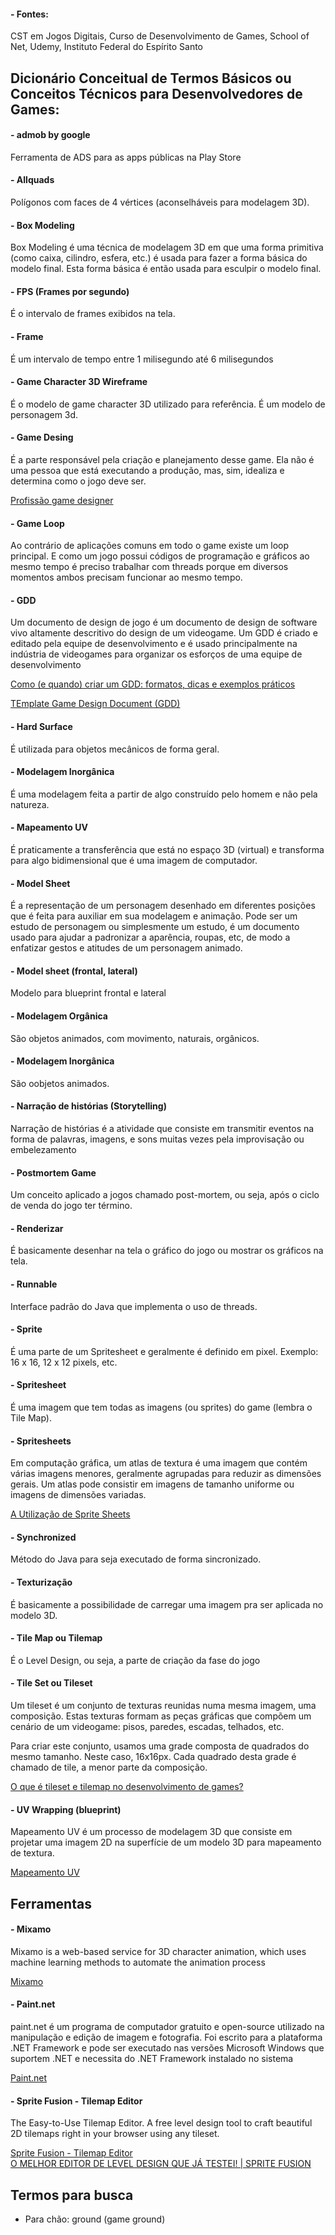 #### - Fontes: 
CST em Jogos Digitais, Curso de Desenvolvimento de Games, School of Net, Udemy, Instituto Federal do Espírito Santo

## Dicionário Conceitual de Termos Básicos ou Conceitos Técnicos para Desenvolvedores de Games:

#### - admob by google 

Ferramenta de ADS para as apps públicas na Play Store

#### - Allquads

Polígonos com faces de 4 vértices (aconselháveis para modelagem 3D).

#### - Box Modeling

Box Modeling é uma técnica de modelagem 3D em que uma forma primitiva (como caixa, cilindro, esfera, etc.) é usada para fazer a forma básica do modelo final. 
Esta forma básica é então usada para esculpir o modelo final.

#### - FPS (Frames por segundo)

É o intervalo de frames exibidos na tela.

#### - Frame 

É um intervalo de tempo entre 1 milisegundo até 6 milisegundos

#### - Game Character 3D Wireframe

É o modelo de game character 3D utilizado para referência. É um modelo de personagem 3d.

#### - Game Desing

É a parte responsável pela criação e planejamento desse game. Ela não é uma pessoa que está executando a produção, mas, sim, idealiza e determina como o jogo deve ser.

[Profissão game designer](https://www.alura.com.br/conteudo/game-design-definindo-principios-jogo-digital)<br/>

#### - Game Loop

Ao contrário de aplicações comuns em todo o game existe um loop principal. E como um jogo possui códigos de programação e gráficos ao mesmo tempo é preciso trabalhar com threads porque em diversos momentos ambos precisam funcionar ao mesmo tempo.

#### - GDD

Um documento de design de jogo é um documento de design de software vivo altamente descritivo do design de um videogame. Um GDD é criado e editado pela equipe de desenvolvimento e é usado principalmente na indústria de videogames para organizar os esforços de uma equipe de desenvolvimento

[Como (e quando) criar um GDD: formatos, dicas e exemplos práticos](https://producaodejogos.com/gdd/)<br/>

[TEmplate Game Design Document (GDD)](https://files.cercomp.ufg.br/weby/up/151/o/PRODUTO_TECNICO_Cristina_APP_BIM_Game_Design.pdf)<br/>


#### - Hard Surface

É utilizada para objetos mecânicos de forma geral.

#### - Modelagem Inorgânica

É uma modelagem feita a partir de algo construído pelo homem e não pela natureza.

#### - Mapeamento UV

É praticamente a transferência que está no espaço 3D (virtual) e transforma para algo
bidimensional que é uma imagem de computador. 

#### - Model Sheet

É a representação de um personagem desenhado em diferentes posições que é feita para auxiliar em sua modelagem e animação. Pode ser um estudo de personagem ou simplesmente um estudo, é um documento usado para ajudar a padronizar a aparência, roupas, etc, de modo a enfatizar gestos e atitudes de um personagem animado. 

#### - Model sheet (frontal, lateral) 
 
Modelo para blueprint frontal e lateral

#### - Modelagem Orgânica

São objetos animados, com movimento, naturais, orgânicos.

#### - Modelagem Inorgânica

São oobjetos animados.

#### - Narração de histórias (Storytelling)

Narração de histórias é a atividade que consiste em transmitir eventos na forma de palavras, imagens, e sons muitas vezes pela improvisação ou embelezamento

#### - Postmortem Game

Um conceito aplicado a jogos chamado post-mortem, ou seja, após o ciclo de venda do jogo ter término.

#### - Renderizar

É basicamente desenhar na tela o gráfico do jogo ou mostrar os gráficos na tela.

#### - Runnable

Interface padrão do Java que implementa o uso de threads.

#### - Sprite

É uma parte de um Spritesheet e geralmente é definido em pixel. Exemplo: 16 x 16, 
12 x 12 pixels, etc.

#### - Spritesheet

É uma imagem que tem todas as imagens (ou sprites) do game (lembra o Tile Map).

#### - Spritesheets

Em computação gráfica, um atlas de textura é uma imagem que contém várias imagens menores, geralmente agrupadas para reduzir as dimensões gerais. Um atlas pode consistir em imagens de tamanho uniforme ou imagens de dimensões variadas.

[A Utilização de Sprite Sheets](https://materialpublic.imd.ufrn.br/curso/disciplina/5/59/7/4)<br/>

#### - Synchronized

Método do Java para seja executado de forma sincronizado.

#### - Texturização

É basicamente a possibilidade de carregar uma imagem pra ser aplicada no modelo 3D.

#### - Tile Map ou Tilemap

É o Level Design, ou seja, a parte de criação da fase do jogo

#### - Tile Set ou Tileset

Um tileset é um conjunto de texturas reunidas numa mesma imagem, uma composição. Estas texturas formam as peças gráficas que compõem um cenário de um videogame: pisos, paredes, escadas, telhados, etc.

Para criar este conjunto, usamos uma grade composta de quadrados do mesmo tamanho. Neste caso, 16x16px. Cada quadrado desta grade é chamado de tile, a menor parte da composição. 

[O que é tileset e tilemap no desenvolvimento de games?](https://www.domestika.org/pt/blog/6985-o-que-e-tileset-e-tilemap-no-desenvolvimento-de-games)<br/>

#### - UV Wrapping (blueprint)

Mapeamento UV é um processo de modelagem 3D que consiste em projetar uma imagem 2D na superfície de um modelo 3D para mapeamento de textura.

[Mapeamento UV](https://pt.wikipedia.org/wiki/Mapeamento_UV)<br/>

## Ferramentas 

#### - Mixamo

Mixamo is a web-based service for 3D character animation, which uses machine learning methods to automate the animation process

[Mixamo](https://www.mixamo.com/#/)<br/>

#### - Paint.net

paint.net é um programa de computador gratuito e open-source utilizado na manipulação e edição de imagem e fotografia. Foi escrito para a plataforma .NET Framework e pode ser executado nas versões Microsoft Windows que suportem .NET e necessita do .NET Framework instalado no sistema

[Paint.net](https://www.getpaint.net/#/)<br/>

#### - Sprite Fusion - Tilemap Editor

The Easy-to-Use Tilemap Editor. A free level design tool to craft beautiful 2D tilemaps right in your browser using any tileset.

[Sprite Fusion - Tilemap Editor](https://www.spritefusion.com/#/)<br/>
[O MELHOR EDITOR DE LEVEL DESIGN QUE JÁ TESTEI! | SPRITE FUSION](https://www.youtube.com/watch?v=fJkp6gYF9FQ/#/)<br/>

## Termos para busca
- Para chão: ground (game ground)
